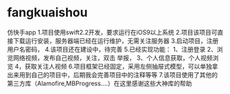 # fangkuaishou
仿快手app
1.项目使用swift2.2开发，要求运行在iOS9以上系统
2.项目该项目可直接下载运行安装，服务器端已经在运行维护，无需关注服务器
3.启动项目，注册用户名密码，
4.该项目还在建设中，待完善
5.已经实现功能：
    1、注册登录
    2、浏览网络视频，发布自己视频，关注，双击 举报，
    3、个人信息获取，个人视频浏览
    4，获取关注人视频
6.项目框架已经固定，采用左侧抽屉式模型，可以单独拿出来用到自己的项目中，后期我会完善项目中的注释等等
7.该项目使用了其他的第三方库（Alamofire,MBProgress....）在这里感谢这些大神库的帮助
